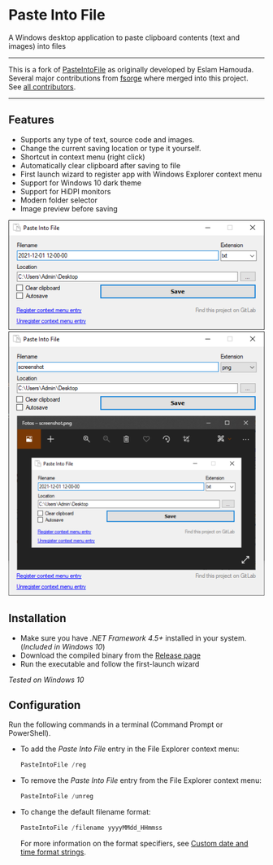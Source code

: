 # Paste Into File

A Windows desktop application to paste clipboard contents (text and images) into files

----------------

This is a fork of [PasteIntoFile](https://github.com/EslaMx7/PasteIntoFile) as originally developed by Eslam Hamouda.  
Several major contributions from [fsorge](https://gitlab.com/fsorge/PasteIntoFile) where merged into this project.  
See [all contributors](https://github.com/eltos/PasteIntoFile/graphs/contributors).

----------------

## Features

+ Supports any type of text, source code and images.
+ Change the current saving location or type it yourself.
+ Shortcut in context menu (right click)
+ Automatically clear clipboard after saving to file
+ First launch wizard to register app with Windows Explorer context menu
+ Support for Windows 10 dark theme
+ Support for HiDPI monitors
+ Modern folder selector
+ Image preview before saving

![Paste Into File](screenshot.png)
![Paste Into File with image preview](screenshot-2.png)


## Installation

+ Make sure you have _.NET Framework 4.5+_ installed in your system. (_Included in Windows 10_)
+ Download the compiled binary from the [Release page](https://github.com/eltos/PasteIntoFile/releases)
+ Run the executable and follow the first-launch wizard

_Tested on Windows 10_

## Configuration

Run the following commands in a terminal (Command Prompt or PowerShell).
- To add the *Paste Into File* entry in the File Explorer context menu:
   ```powershell
   PasteIntoFile /reg
   ``` 
- To remove the *Paste Into File* entry from the File Explorer context menu:
   ```powershell
   PasteIntoFile /unreg
   ``` 
- To change the default filename format:
   ```powershell
   PasteIntoFile /filename yyyyMMdd_HHmmss
   ``` 
   For more information on the format specifiers, see [Custom date and time format strings](https://docs.microsoft.com/en-us/dotnet/standard/base-types/custom-date-and-time-format-strings).

